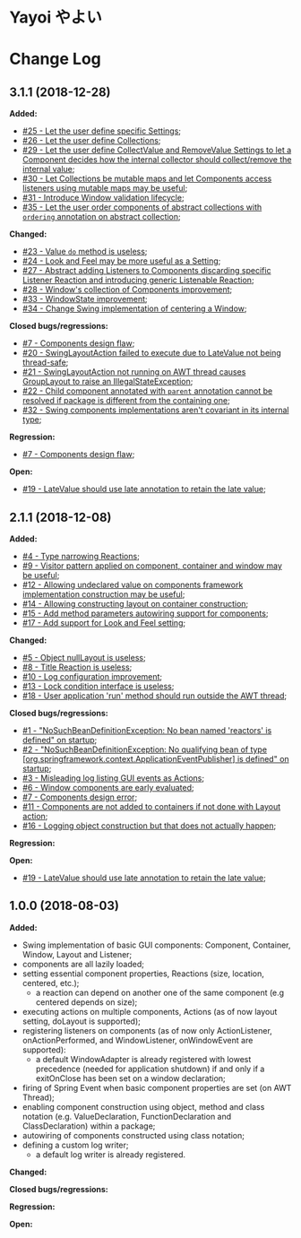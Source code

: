 # Yayoi やよい

# Change Log

## 3.1.1 (2018-12-28)

**Added:**
- [#25 - Let the user define specific Settings](https://github.com/fill0llif/yayoi/issues/25);
- [#26 - Let the user define Collections](https://github.com/fill0llif/yayoi/issues/26);
- [#29 - Let the user define CollectValue and RemoveValue Settings to let a Component decides how the internal collector should collect/remove the internal value](https://github.com/fill0llif/yayoi/issues/29);
- [#30 - Let Collections be mutable maps and let Components access listeners using mutable maps may be useful](https://github.com/fill0llif/yayoi/issues/30);
- [#31 - Introduce Window validation lifecycle](https://github.com/fill0llif/yayoi/issues/31);
- [#35 - Let the user order components of abstract collections with `ordering` annotation on abstract collection](https://github.com/fill0llif/yayoi/issues/35);

**Changed:**
- [#23 - Value `do` method is useless](https://github.com/fill0llif/yayoi/issues/23);
- [#24 - Look and Feel may be more useful as a Setting](https://github.com/fill0llif/yayoi/issues/24);
- [#27 - Abstract adding Listeners to Components discarding specific Listener Reaction and introducing generic Listenable Reaction](https://github.com/fill0llif/yayoi/issues/27);
- [#28 - Window's collection of Components improvement](https://github.com/fill0llif/yayoi/issues/28);
- [#33 - WindowState improvement](https://github.com/fill0llif/yayoi/issues/33);
- [#34 - Change Swing implementation of centering a Window](https://github.com/fill0llif/yayoi/issues/34);

**Closed bugs/regressions:**
- [#7 - Components design flaw](https://github.com/fill0llif/yayoi/issues/7);
- [#20 - SwingLayoutAction failed to execute due to LateValue not being thread-safe](https://github.com/fill0llif/yayoi/issues/20);
- [#21 - SwingLayoutAction not running on AWT thread causes GroupLayout to raise an IllegalStateException](https://github.com/fill0llif/yayoi/issues/21);
- [#22 - Child component annotated with `parent` annotation cannot be resolved if package is different from the containing one](https://github.com/fill0llif/yayoi/issues/22);
- [#32 - Swing components implementations aren't covariant in its internal type](https://github.com/fill0llif/yayoi/issues/32);

**Regression:**
- [#7 - Components design flaw](https://github.com/fill0llif/yayoi/issues/7);

**Open:**
- [#19 - LateValue should use late annotation to retain the late value](https://github.com/fill0llif/yayoi/issues/19);

## 2.1.1 (2018-12-08)

**Added:**
- [#4 - Type narrowing Reactions](https://github.com/fill0llif/yayoi/issues/4);
- [#9 - Visitor pattern applied on component, container and window may be useful](https://github.com/fill0llif/yayoi/issues/9);
- [#12 - Allowing undeclared value on components framework implementation construction may be useful](https://github.com/fill0llif/yayoi/issues/12);
- [#14 - Allowing constructing layout on container construction](https://github.com/fill0llif/yayoi/issues/14);
- [#15 - Add method parameters autowiring support for components](https://github.com/fill0llif/yayoi/issues/15);
- [#17 - Add support for Look and Feel setting](https://github.com/fill0llif/yayoi/issues/17);

**Changed:**
- [#5 - Object nullLayout is useless](https://github.com/fill0llif/yayoi/issues/5);
- [#8 - Title Reaction is useless](https://github.com/fill0llif/yayoi/issues/8);
- [#10 - Log configuration improvement](https://github.com/fill0llif/yayoi/issues/10);
- [#13 - Lock condition interface is useless](https://github.com/fill0llif/yayoi/issues/13);
- [#18 - User application 'run' method should run outside the AWT thread](https://github.com/fill0llif/yayoi/issues/18);

**Closed bugs/regressions:**
- [#1 - "NoSuchBeanDefinitionException: No bean named 'reactors' is defined" on startup](https://github.com/fill0llif/yayoi/issues/1);
- [#2 - "NoSuchBeanDefinitionException: No qualifying bean of type [org.springframework.context.ApplicationEventPublisher] is defined" on startup](https://github.com/fill0llif/yayoi/issues/2);
- [#3 - Misleading log listing GUI events as Actions](https://github.com/fill0llif/yayoi/issues/3);
- [#6 - Window components are early evaluated](https://github.com/fill0llif/yayoi/issues/6);
- [#7 - Components design error](https://github.com/fill0llif/yayoi/issues/7);
- [#11 - Components are not added to containers if not done with Layout action](https://github.com/fill0llif/yayoi/issues/11);
- [#16 - Logging object construction but that does not actually happen](https://github.com/fill0llif/yayoi/issues/16);

**Regression:**

**Open:**
- [#19 - LateValue should use late annotation to retain the late value](https://github.com/fill0llif/yayoi/issues/19);

## 1.0.0 (2018-08-03)

**Added:**
* Swing implementation of basic GUI components: Component, Container, Window, Layout and Listener;
* components are all lazily loaded;
* setting essential component properties, Reactions (size, location, centered, etc.);
	* a reaction can depend on another one of the same component (e.g centered depends on size);
* executing actions on multiple components, Actions (as of now layout setting, doLayout is supported);
* registering listeners on components (as of now only ActionListener, onActionPerformed, and WindowListener, onWindowEvent are supported):
	* a default WindowAdapter is already registered with lowest precedence (needed for application shutdown) if and only if a exitOnClose has been set on a window declaration;
* firing of Spring Event when basic component properties are set (on AWT Thread);
* enabling component construction using object, method and class notation (e.g. ValueDeclaration, FunctionDeclaration and ClassDeclaration) within a package;
* autowiring of components constructed using class notation;
* defining a custom log writer;
	* a default log writer is already registered.

**Changed:**

**Closed bugs/regressions:**

**Regression:**

**Open:**
